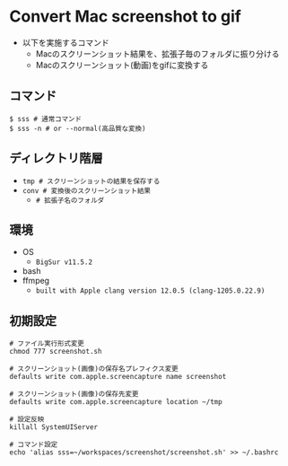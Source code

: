 # Convert Mac screenshot to gif

- 以下を実施するコマンド
    - Macのスクリーンショット結果を、拡張子毎のフォルダに振り分ける
    - Macのスクリーンショット(動画)をgifに変換する

## コマンド

```
$ sss # 通常コマンド
$ sss -n # or --normal(高品質な変換)
```

## ディレクトリ階層

- `tmp # スクリーンショットの結果を保存する`
- `conv # 変換後のスクリーンショット結果`
    - `# 拡張子名のフォルダ`

## 環境

- OS
    - `BigSur v11.5.2` 
- bash
- ffmpeg
    - `built with Apple clang version 12.0.5 (clang-1205.0.22.9)`

## 初期設定

```
# ファイル実行形式変更
chmod 777 screenshot.sh

# スクリーンショット(画像)の保存名プレフィクス変更
defaults write com.apple.screencapture name screenshot

# スクリーンショット(画像)の保存先変更
defaults write com.apple.screencapture location ~/tmp

# 設定反映
killall SystemUIServer

# コマンド設定
echo 'alias sss=~/workspaces/screenshot/screenshot.sh' >> ~/.bashrc
```
